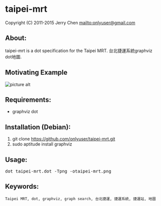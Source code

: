 taipei-mrt
==========

Copyright (C) 2011-2015 Jerry Chen <mailto:onlyuser@gmail.com>

About:
------

taipei-mrt is a dot specification for the Taipei MRT.
台北捷運系統graphviz dot地圖.

Motivating Example
--------------------

![picture alt](https://sites.google.com/site/onlyuser/files/taipei-mrt.png "taipei-mrt")

Requirements:
-------------

* graphviz dot

Installation (Debian):
----------------------

1. git clone https://github.com/onlyuser/taipei-mrt.git
2. sudo aptitude install graphviz

Usage:
------

<pre>
dot taipei-mrt.dot -Tpng -otaipei-mrt.png
</pre>

Keywords:
---------

    Taipei MRT, dot, graphviz, graph search, 台北捷運, 捷運系統, 捷運站, 地圖
